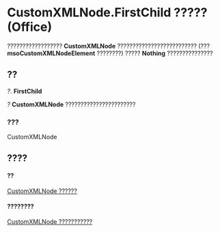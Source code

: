 
# CustomXMLNode.FirstChild ????? (Office)

?????????????????? **CustomXMLNode** ?????????????????????????? (??? **msoCustomXMLNodeElement** ????????) ????? **Nothing** ???????????????


## ??

 _?_. **FirstChild**

 _?_ **CustomXMLNode** ???????????????????????


### ???

CustomXMLNode


## ????


#### ??


[CustomXMLNode ??????](e90213f5-6d62-52d8-3043-2399eaa5aaba.md)
#### ????????


[CustomXMLNode ???????????](http://msdn.microsoft.com/library/fbf957c8-40b8-2f75-fcc8-db0ed6e18438%28Office.15%29.aspx)
